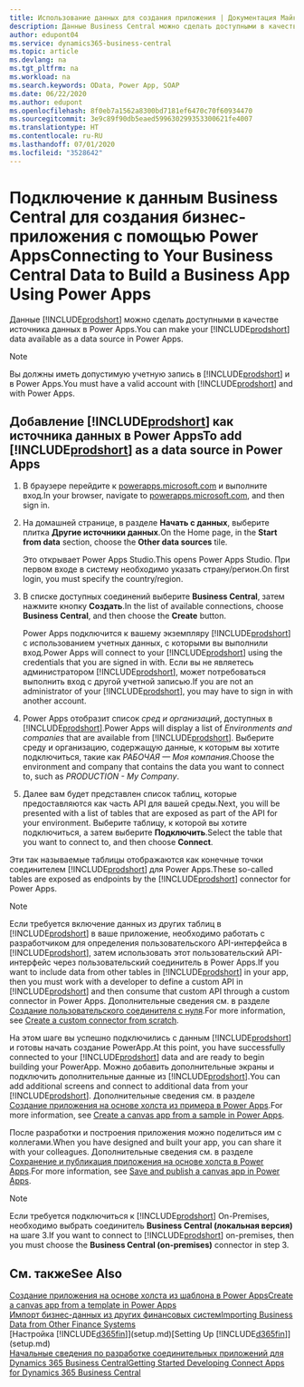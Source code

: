 ```yaml
---
title: Использование данных для создания приложения | Документация Майкрософт
description: Данные Business Central можно сделать доступными в качестве источника данных и указать URL-адрес OData ваших веб-служб для создания бизнес-приложения с помощью Power Apps.
author: edupont04
ms.service: dynamics365-business-central
ms.topic: article
ms.devlang: na
ms.tgt_pltfrm: na
ms.workload: na
ms.search.keywords: OData, Power App, SOAP
ms.date: 06/22/2020
ms.author: edupont
ms.openlocfilehash: 8f0eb7a1562a8300bd7181ef6470c70f60934470
ms.sourcegitcommit: 3e9c89f90db5eaed599630299353300621fe4007
ms.translationtype: HT
ms.contentlocale: ru-RU
ms.lasthandoff: 07/01/2020
ms.locfileid: "3528642"
---
```

# <a name="connecting-to-your-business-central-data-to-build-a-business-app-using-power-apps"></a><span data-ttu-id="de61a-103">Подключение к данным Business Central для создания бизнес-приложения с помощью Power Apps</span><span class="sxs-lookup"><span data-stu-id="de61a-103">Connecting to Your Business Central Data to Build a Business App Using Power Apps</span></span>

<span data-ttu-id="de61a-104">Данные [!INCLUDE[prodshort](includes/prodshort.md)] можно сделать доступными в качестве источника данных в Power Apps.</span><span class="sxs-lookup"><span data-stu-id="de61a-104">You can make your [!INCLUDE[prodshort](includes/prodshort.md)] data available as a data source in Power Apps.</span></span>  

> [!NOTE]  
> <span data-ttu-id="de61a-105">Вы должны иметь допустимую учетную запись в [!INCLUDE[prodshort](includes/prodshort.md)] и в Power Apps.</span><span class="sxs-lookup"><span data-stu-id="de61a-105">You must have a valid account with [!INCLUDE[prodshort](includes/prodshort.md)] and with Power Apps.</span></span>  

## <a name="to-add-prodshort-as-a-data-source-in-power-apps"></a><span data-ttu-id="de61a-106">Добавление [!INCLUDE[prodshort](includes/prodshort.md)] как источника данных в Power Apps</span><span class="sxs-lookup"><span data-stu-id="de61a-106">To add [!INCLUDE[prodshort](includes/prodshort.md)] as a data source in Power Apps</span></span>

1. <span data-ttu-id="de61a-107">В браузере перейдите к [powerapps.microsoft.com](https://powerapps.microsoft.com/) и выполните вход.</span><span class="sxs-lookup"><span data-stu-id="de61a-107">In your browser, navigate to [powerapps.microsoft.com](https://powerapps.microsoft.com/), and then sign in.</span></span>
2. <span data-ttu-id="de61a-108">На домашней странице, в разделе **Начать с данных**, выберите плитка **Другие источники данных**.</span><span class="sxs-lookup"><span data-stu-id="de61a-108">On the Home page, in the **Start from data** section, choose the **Other data sources** tile.</span></span>  

    <span data-ttu-id="de61a-109">Это открывает Power Apps Studio.</span><span class="sxs-lookup"><span data-stu-id="de61a-109">This opens Power Apps Studio.</span></span> <span data-ttu-id="de61a-110">При первом входе в систему необходимо указать страну/регион.</span><span class="sxs-lookup"><span data-stu-id="de61a-110">On first login, you must specify the country/region.</span></span>  
3. <span data-ttu-id="de61a-111">В списке доступных соединений выберите **Business Central**, затем нажмите кнопку **Создать**.</span><span class="sxs-lookup"><span data-stu-id="de61a-111">In the list of available connections, choose **Business Central**, and then choose the **Create** button.</span></span>

    <span data-ttu-id="de61a-112">Power Apps подключится к вашему экземпляру [!INCLUDE[prodshort](includes/prodshort.md)] с использованием учетных данных, с которыми вы выполнили вход.</span><span class="sxs-lookup"><span data-stu-id="de61a-112">Power Apps will connect to your [!INCLUDE[prodshort](includes/prodshort.md)] using the credentials that you are signed in with.</span></span> <span data-ttu-id="de61a-113">Если вы не являетесь администратором [!INCLUDE[prodshort](includes/prodshort.md)], может потребоваться выполнить вход с другой учетной записью.</span><span class="sxs-lookup"><span data-stu-id="de61a-113">If you are not an administrator of your [!INCLUDE[prodshort](includes/prodshort.md)], you may have to sign in with another account.</span></span>  

4. <span data-ttu-id="de61a-114">Power Apps отобразит список *сред и организаций*, доступных в [!INCLUDE[prodshort](includes/prodshort.md)].</span><span class="sxs-lookup"><span data-stu-id="de61a-114">Power Apps will display a list of *Environments and companies* that are available from [!INCLUDE[prodshort](includes/prodshort.md)].</span></span> <span data-ttu-id="de61a-115">Выберите среду и организацию, содержащую данные, к которым вы хотите подключиться, такие как *РАБОЧАЯ — Моя компания*.</span><span class="sxs-lookup"><span data-stu-id="de61a-115">Choose the environment and company that contains the data you want to connect to, such as *PRODUCTION - My Company*.</span></span>  

5. <span data-ttu-id="de61a-116">Далее вам будет представлен список таблиц, которые предоставляются как часть API для вашей среды.</span><span class="sxs-lookup"><span data-stu-id="de61a-116">Next, you will be presented with a list of tables that are exposed as part of the API for your environment.</span></span> <span data-ttu-id="de61a-117">Выберите таблицу, к которой вы хотите подключиться, а затем выберите **Подключить**.</span><span class="sxs-lookup"><span data-stu-id="de61a-117">Select the table that you want to connect to, and then choose **Connect**.</span></span>

<span data-ttu-id="de61a-118">Эти так называемые таблицы отображаются как конечные точки соединителем [!INCLUDE[prodshort](includes/prodshort.md)] для Power Apps.</span><span class="sxs-lookup"><span data-stu-id="de61a-118">These so-called tables are exposed as endpoints by the [!INCLUDE[prodshort](includes/prodshort.md)] connector for Power Apps.</span></span>  

> [!NOTE]
> <span data-ttu-id="de61a-119">Если требуется включение данных из других таблиц в [!INCLUDE[prodshort](includes/prodshort.md)] в ваше приложение, необходимо работать с разработчиком для определения пользовательского API-интерфейса в [!INCLUDE[prodshort](includes/prodshort.md)], затем использовать этот пользовательский API-интерфейс через пользовательский соединитель в Power Apps.</span><span class="sxs-lookup"><span data-stu-id="de61a-119">If you want to include data from other tables in [!INCLUDE[prodshort](includes/prodshort.md)] in your app, then you must work with a developer to define a custom API in [!INCLUDE[prodshort](includes/prodshort.md)] and then consume that custom API through a custom connector in Power Apps.</span></span> <span data-ttu-id="de61a-120">Дополнительные сведения см. в разделе [Создание пользовательского соединителя с нуля](/connectors/custom-connectors/define-blank).</span><span class="sxs-lookup"><span data-stu-id="de61a-120">For more information, see [Create a custom connector from scratch](/connectors/custom-connectors/define-blank).</span></span>  

<span data-ttu-id="de61a-121">На этом шаге вы успешно подключились с данным [!INCLUDE[prodshort](includes/prodshort.md)] и готовы начать создание PowerApp.</span><span class="sxs-lookup"><span data-stu-id="de61a-121">At this point, you have successfully connected to your [!INCLUDE[prodshort](includes/prodshort.md)] data and are ready to begin building your PowerApp.</span></span> <span data-ttu-id="de61a-122">Можно добавить дополнительные экраны и подключить дополнительные данные из [!INCLUDE[prodshort](includes/prodshort.md)].</span><span class="sxs-lookup"><span data-stu-id="de61a-122">You can add additional screens and connect to additional data from your [!INCLUDE[prodshort](includes/prodshort.md)].</span></span> <span data-ttu-id="de61a-123">Дополнительные сведения см. в разделе [Создание приложения на основе холста из примера в Power Apps](/powerapps/maker/canvas-apps/open-and-run-a-sample-app).</span><span class="sxs-lookup"><span data-stu-id="de61a-123">For more information, see [Create a canvas app from a sample in Power Apps](/powerapps/maker/canvas-apps/open-and-run-a-sample-app).</span></span>  

<span data-ttu-id="de61a-124">После разработки и построения приложения можно поделиться им с коллегами.</span><span class="sxs-lookup"><span data-stu-id="de61a-124">When you have designed and built your app, you can share it with your colleagues.</span></span> <span data-ttu-id="de61a-125">Дополнительные сведения см. в разделе [Сохранение и публикация приложения на основе холста в Power Apps](/powerapps/maker/canvas-apps/save-publish-app).</span><span class="sxs-lookup"><span data-stu-id="de61a-125">For more information, see [Save and publish a canvas app in Power Apps](/powerapps/maker/canvas-apps/save-publish-app).</span></span>  

> [!NOTE]
> <span data-ttu-id="de61a-126">Если требуется подключиться к [!INCLUDE[prodshort](includes/prodshort.md)] On-Premises, необходимо выбрать соединитель **Business Central (локальная версия)** на шаге 3.</span><span class="sxs-lookup"><span data-stu-id="de61a-126">If you want to connect to [!INCLUDE[prodshort](includes/prodshort.md)] on-premises, then you must choose the **Business Central (on-premises)** connector in step 3.</span></span>  

## <a name="see-also"></a><span data-ttu-id="de61a-127">См. также</span><span class="sxs-lookup"><span data-stu-id="de61a-127">See Also</span></span>

[<span data-ttu-id="de61a-128">Создание приложения на основе холста из шаблона в Power Apps</span><span class="sxs-lookup"><span data-stu-id="de61a-128">Create a canvas app from a template in Power Apps</span></span>](/powerapps/maker/canvas-apps/get-started-test-drive)  
[<span data-ttu-id="de61a-129">Импорт бизнес-данных из других финансовых систем</span><span class="sxs-lookup"><span data-stu-id="de61a-129">Importing Business Data from Other Finance Systems</span></span>](across-import-data-configuration-packages.md)  
<span data-ttu-id="de61a-130">[Настройка [!INCLUDE[d365fin](includes/d365fin_md.md)]](setup.md)</span><span class="sxs-lookup"><span data-stu-id="de61a-130">[Setting Up [!INCLUDE[d365fin](includes/d365fin_md.md)]](setup.md)</span></span>  
[<span data-ttu-id="de61a-131">Начальные сведения по разработке соединительных приложений для Dynamics 365 Business Central</span><span class="sxs-lookup"><span data-stu-id="de61a-131">Getting Started Developing Connect Apps for Dynamics 365 Business Central</span></span>](/dynamics365/business-central/dev-itpro/developer/devenv-develop-connect-apps)  
